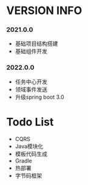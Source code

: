 # VERSION INFO

### 2021.0.0

- 基础项目结构搭建
- 基础组件开发

### 2022.0.0

- 任务中心开发
- 领域事件发送
- 升级spring boot 3.0

# Todo List

- CQRS
- Java模块化
- 模板代码生成
- Gradle
- 热部署
- 字节码框架

